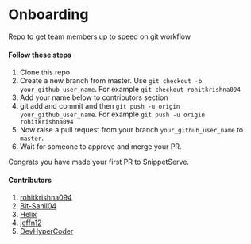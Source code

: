 # Onboarding

Repo to get team members up to speed on git workflow

#### Follow these steps

1. Clone this repo
2. Create a new branch from master. Use `git checkout -b your_github_user_name`. For example `git checkout rohitkrishna094`
3. Add your name below to contributors section
4. git add and commit and then `git push -u origin your_github_user_name`. For example `git push -u origin rohitkrishna094`
5. Now raise a pull request from your branch `your_github_user_name` to `master`.
6. Wait for someone to approve and merge your PR.

Congrats you have made your first PR to SnippetServe.

#### Contributors

1. [rohitkrishna094](https://github.com/rohitkrishna094)
2. [Bit-Sahil04](https://github.com/Bit-Sahil04)
3. [Helix](https://github.com/HelixHEX)
4. [jeffn12](https://github.com/jeffn12)
5. [DevHyperCoder](https://github.com/DevHyperCoder)
